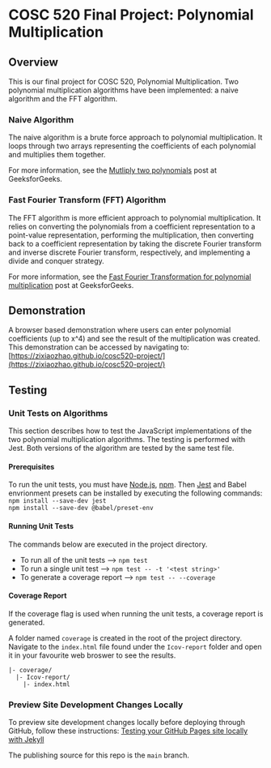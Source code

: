 # COSC 520 Final Project: Polynomial Multiplication

## Overview

This is our final project for COSC 520, Polynomial Multiplication.
Two polynomial multiplication algorithms have been implemented: a naive algorithm and the FFT algorithm.

### Naive Algorithm

The naive algorithm is a brute force approach to polynomial multiplication. It loops through two arrays representing the coefficients of each polynomial and multiplies them together.

For more information, see the [Mutliply two polynomials](https://www.geeksforgeeks.org/multiply-two-polynomials-2/) post at GeeksforGeeks.

### Fast Fourier Transform (FFT) Algorithm

The FFT algorithm is more efficient approach to polynomial multiplication. It relies on converting the polynomials from a coefficient representation to a point-value representation, performing the multiplication, then converting back to a coefficient representation by taking the discrete Fourier transform and inverse discrete Fourier transform, respectively, and implementing a divide and conquer strategy.

For more information, see the [Fast Fourier Transformation for polynomial multiplication](https://www.geeksforgeeks.org/fast-fourier-transformation-poynomial-multiplication/) post at GeeksforGeeks.

## Demonstration

A browser based demonstration where users can enter polynomial coefficients (up to x^4) and see the result of the multiplication was created. This demonstration can be accessed by navigating to: [https://zixiaozhao.github.io/cosc520-project/](https://zixiaozhao.github.io/cosc520-project/)

## Testing

### Unit Tests on Algorithms

This section describes how to test the JavaScript implementations of the two polynomial multiplication algorithms. The testing is performed with Jest. Both versions of the algorithm are tested by the same test file.

#### Prerequisites

To run the unit tests, you must have [Node.js](https://nodejs.org/en/), [npm](https://www.npmjs.com).
Then [Jest](https://jestjs.io) and Babel envrionment presets can be installed by executing the following commands:  
`npm install --save-dev jest`  
`npm install --save-dev @babel/preset-env`

#### Running Unit Tests

The commands below are executed in the project directory.

- To run all of the unit tests --> `npm test`
- To run a single unit test --> `npm test -- -t '<test string>'`
- To generate a coverage report --> `npm test -- --coverage`

#### Coverage Report

If the coverage flag is used when running the unit tests, a coverage report is generated.

A folder named `coverage` is created in the root of the project directory.
Navigate to the `index.html` file found under the `Icov-report` folder and open it in your favourite web broswer to see the results.

```
|- coverage/
  |- Icov-report/
    |- index.html
```

### Preview Site Development Changes Locally

To preview site development changes locally before deploying through GitHub, follow these instructions:
[Testing your GitHub Pages site locally with Jekyll](https://docs.github.com/en/pages/setting-up-a-github-pages-site-with-jekyll/testing-your-github-pages-site-locally-with-jekyll)

The publishing source for this repo is the `main` branch.
